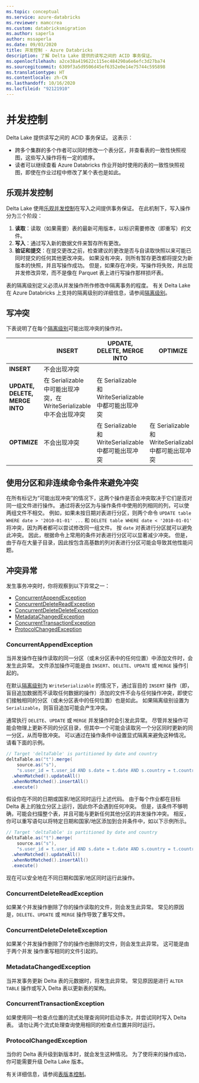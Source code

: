 ```yaml
---
ms.topic: conceptual
ms.service: azure-databricks
ms.reviewer: mamccrea
ms.custom: databricksmigration
ms.author: saperla
author: mssaperla
ms.date: 09/03/2020
title: 并发控制 - Azure Databricks
description: 了解 Delta Lake 提供的读写之间的 ACID 事务保证。
ms.openlocfilehash: a2ce38a419622c115ec484290a6e6efc3d27ba74
ms.sourcegitcommit: 6309f3a5d9506d45ef6352e0e14e75744c595898
ms.translationtype: HT
ms.contentlocale: zh-CN
ms.lasthandoff: 10/16/2020
ms.locfileid: "92121910"
---
```

# <a name="concurrency-control"></a>并发控制

Delta Lake 提供读写之间的 ACID 事务保证。 这表示：

* 跨多个集群的多个作者可以同时修改一个表分区，并查看表的一致性快照视图，这些写入操作将有一定的顺序。
* 读者可以继续查看 Azure Databricks 作业开始时使用的表的一致性快照视图，即使在作业过程中修改了某个表也是如此。

## <a name="optimistic-concurrency-control"></a>乐观并发控制

Delta Lake 使用[乐观并发控制](https://en.wikipedia.org/wiki/Optimistic_concurrency_control)在写入之间提供事务保证。 在此机制下，写入操作分为三个阶段：

1. **读取**：读取（如果需要）表的最新可用版本，以标识需要修改（即重写）的文件。
2. **写入**：通过写入新的数据文件来暂存所有更改。
3. **验证和提交**：在提交更改之前，检查建议的更改是否与自读取快照以来可能已同时提交的任何其他更改冲突。 如果没有冲突，则所有暂存更改都将提交为新版本的快照，并且写操作成功。 但是，如果存在冲突，写操作将失败，并出现并发修改异常，而不是像在 Parquet 表上进行写操作那样损坏表。

表的隔离级别定义必须从并发操作所作修改中隔离事务的程度。
有关 Delta Lake 在 Azure Databricks 上支持的隔离级别的详细信息，请参阅[隔离级别](optimizations/isolation-level.md)。

## <a name="write-conflicts"></a>写冲突

下表说明了在每个[隔离级别](optimizations/isolation-level.md)可能出现冲突的操作对。

|                                | INSERT                                                             | UPDATE, DELETE, MERGE INTO                         | OPTIMIZE                                           |
|--------------------------------|--------------------------------------------------------------------|----------------------------------------------------|----------------------------------------------------|
| **INSERT**                     | 不会出现冲突                                                    |                                                    |                                                    |
| **UPDATE, DELETE, MERGE INTO** | 在 Serializable 中可能出现冲突，在 WriteSerializable 中不会出现冲突 | 在 Serializable 和 WriteSerializable 中都可能出现冲突 |                                                    |
| **OPTIMIZE**                   | 不会出现冲突                                                    | 在 Serializable 和 WriteSerializable 中都可能出现冲突 | 在 Serializable 和 WriteSerializable 中都可能出现冲突 |

## <a name="avoid-conflicts-using-partitioning-and-disjoint-command-conditions"></a>使用分区和非连续命令条件来避免冲突

在所有标记为“可能出现冲突”的情况下，这两个操作是否会冲突取决于它们是否对同一组文件进行操作。 通过将表分区为与操作条件中使用的列相同的列，可以使两组文件不相交。 例如，如果未按日期对表进行分区，则两个命令 `UPDATE table WHERE date > '2010-01-01' ...` 和 `DELETE table WHERE date < '2010-01-01'` 将冲突，因为两者都可以尝试修改同一组文件。 按 `date` 对表进行分区就可以避免此冲突。 因此，根据命令上常用的条件对表进行分区可以显著减少冲突。 但是，由于存在大量子目录，因此按包含高基数的列对表进行分区可能会导致其他性能问题。

## <a name="conflict-exceptions"></a>冲突异常

发生事务冲突时，你将观察到以下异常之一：

* [ConcurrentAppendException](#concurrentappendexception)
* [ConcurrentDeleteReadException](#concurrentdeletereadexception)
* [ConcurrentDeleteDeleteException](#concurrentdeletedeleteexception)
* [MetadataChangedException](#metadatachangedexception)
* [ConcurrentTransactionException](#concurrenttransactionexception)
* [ProtocolChangedException](#protocolchangedexception)

### <a name="concurrentappendexception"></a>ConcurrentAppendException

当并发操作在操作读取的同一分区（或未分区表中的任何位置）中添加文件时，会发生此异常。 文件添加操作可能是由 `INSERT`、`DELETE`、`UPDATE` 或 `MERGE` 操作引起的。

在默认[隔离级别](optimizations/isolation-level.md)为 `WriteSerializable` 的情况下，通过盲目的 `INSERT` 操作（即，盲目追加数据而不读取任何数据的操作）添加的文件不会与任何操作冲突，即使它们接触相同的分区（或未分区表中的任何位置）也是如此。 如果隔离级别设置为 `Serializable`，则盲目追加可能会产生冲突。

通常执行 `DELETE`、`UPDATE` 或 `MERGE` 并发操作时会引发此异常。 尽管并发操作可能会物理上更新不同的分区目录，但其中一个可能会读取另一个分区同时更新的同一分区，从而导致冲突。 可以通过在操作条件中设置显式隔离来避免这种情况。 请看下面的示例。

```scala
// Target 'deltaTable' is partitioned by date and country
deltaTable.as("t").merge(
    source.as("s"),
    "s.user_id = t.user_id AND s.date = t.date AND s.country = t.country")
  .whenMatched().updateAll()
  .whenNotMatched().insertAll()
  .execute()
```

假设你在不同的日期或国家/地区同时运行上述代码。 由于每个作业都在目标 Delta 表上的独立分区上运行，因此你不会遇到任何冲突。 但是，该条件不够明确，可能会扫描整个表，并且可能与更新任何其他分区的并发操作冲突。 相反，你可以重写语句以将特定日期和国家/地区添加到合并条件中，如以下示例所示。

```scala
// Target 'deltaTable' is partitioned by date and country
deltaTable.as("t").merge(
    source.as("s"),
    "s.user_id = t.user_id AND s.date = t.date AND s.country = t.country AND t.date = '" + <date> + "' AND t.country = '" + <country> + "'")
  .whenMatched().updateAll()
  .whenNotMatched().insertAll()
  .execute()
```

现在可以安全地在不同日期和国家/地区同时运行此操作。

### <a name="concurrentdeletereadexception"></a>ConcurrentDeleteReadException

如果某个并发操作删除了你的操作读取的文件，则会发生此异常。 常见的原因是，`DELETE`、`UPDATE` 或 `MERGE` 操作导致了重写文件。

### <a name="concurrentdeletedeleteexception"></a>ConcurrentDeleteDeleteException

如果某个并发操作删除了你的操作也删除的文件，则会发生此异常。 这可能是由于两个并发 <compaction> 操作重写相同的文件引起的。

### <a name="metadatachangedexception"></a>MetadataChangedException

当并发事务更新 Delta 表的元数据时，将发生此异常。 常见原因是进行 `ALTER TABLE` 操作或写入 Delta 表以更新表的架构。

### <a name="concurrenttransactionexception"></a>ConcurrentTransactionException

如果使用同一检查点位置的流式处理查询同时启动多次，并尝试同时写入 Delta 表。 请勿让两个流式处理查询使用相同的检查点位置并同时运行。

### <a name="protocolchangedexception"></a>ProtocolChangedException

当你的 Delta 表升级到新版本时，就会发生这种情况。 为了使将来的操作成功，你可能需要升级 Delta Lake 版本。

有关详细信息，请参阅[表版本控制](versioning.md)。

<!--delta-oss-only
.. <compaction> replace:: file compaction-->

<!--delta-edge-only
.. <compaction> replace:: optimize-->